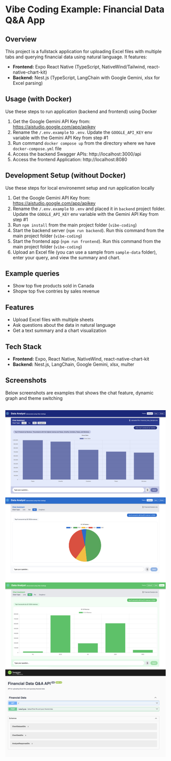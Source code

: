 # Vibe Coding Example: Financial Data Q&A App

## Overview
This project is a fullstack application for uploading Excel files with multiple tabs and querying financial data using natural language. It features:
- **Frontend:** Expo React Native (TypeScript, NativeWind/Tailwind, react-native-chart-kit)
- **Backend:** Nest.js (TypeScript, LangChain with Google Gemini, xlsx for Excel parsing)

## Usage (with Docker)
Use these steps to run application (backend and frontend) using Docker
1. Get the Google Gemini API Key from: https://aistudio.google.com/app/apikey
2. Rename the `/.env.example` to `.env`. Update the `GOOGLE_API_KEY` env variable with the Gemini API Key from step #1
3. Run command `docker compose up` from the directory where we have `docker-compose.yml` file
4. Access the backend Swagger APIs: http://localhost:3000/api
4. Access the frontend Application: http://localhost:8080

## Development Setup (without Docker)
Use these steps for local environemnt setup and run application locally
1. Get the Google Gemini API Key from: https://aistudio.google.com/app/apikey
2. Rename the `/.env.example` to `.env` and placed it in `backend` project folder. Update the `GOOGLE_API_KEY` env variable with the Gemini API Key from step #1
3. Run `npm install` from the main project folder (`vibe-coding`)
4. Start the backend server (`npm run backend`). Run this command from the main project folder (`vibe-coding`)
5. Start the frontend app (`npm run frontend`). Run this command from the main project folder (`vibe-coding`)
6. Upload an Excel file (you can use a sample from `sample-data` folder), enter your query, and view the summary and chart.

## Example queries
- Show top five products sold in Canada
- Shopw top five contries by sales revenue

## Features
- Upload Excel files with multiple sheets
- Ask questions about the data in natural language
- Get a text summary and a chart visualization

## Tech Stack
- **Frontend:** Expo, React Native, NativeWind, react-native-chart-kit
- **Backend:** Nest.js, LangChain, Google Gemini, xlsx, multer

## Screenshots
Below screenshots are examples that shows the chat feature, dynamic graph and theme switching

![Line Graph](./sample-data/screen_1.png)
![Pie Screen 2](./sample-data/screen_2.png)
![Green Theme](./sample-data/screen_3.png)
![Swagger Open API](./sample-data/screen_4.png)
---

